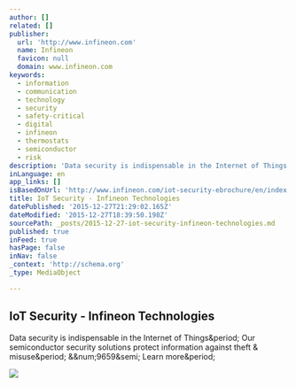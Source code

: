 ```yaml
---
author: []
related: []
publisher:
  url: 'http://www.infineon.com'
  name: Infineon
  favicon: null
  domain: www.infineon.com
keywords:
  - information
  - communication
  - technology
  - security
  - safety-critical
  - digital
  - infineon
  - thermostats
  - semiconductor
  - risk
description: 'Data security is indispensable in the Internet of Things. Our semiconductor security solutions protect information against theft & misuse. &#9659; Learn more.'
inLanguage: en
app_links: []
isBasedOnUrl: 'http://www.infineon.com/iot-security-ebrochure/en/index.html?intc=0420073'
title: IoT Security - Infineon Technologies
datePublished: '2015-12-27T21:29:02.165Z'
dateModified: '2015-12-27T18:39:50.198Z'
sourcePath: _posts/2015-12-27-iot-security-infineon-technologies.md
published: true
inFeed: true
hasPage: false
inNav: false
_context: 'http://schema.org'
_type: MediaObject

---
```

<article style=""><h1>IoT Security - Infineon Technologies</h1><p>Data security is indispensable in the Internet of Things&amp;period; Our semiconductor security solutions protect information against theft &amp; misuse&amp;period; &amp;&amp;num;9659&amp;semi; Learn more&amp;period;</p><img src="http://www.infineon.com/iot-security-ebrochure/images/phone/start-kachel-industrial-automation.jpg" /></article>